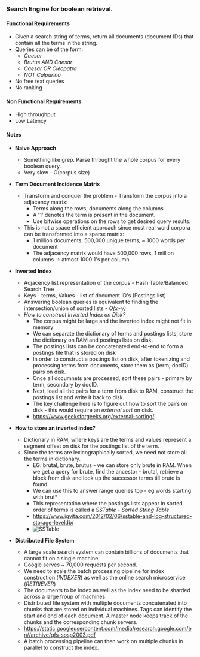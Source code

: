 ### Search Engine for boolean retrieval.

#### Functional Requirements
- Given a search string of terms, return all documents (document IDs) that contain all the terms in the string.
- Queries can be of the form:
  - *Caesar*
  - *Brutus AND Caesar*
  - *Caesar OR Cleopatra*
  - *NOT Calpurina*
- No free text queries
- No ranking

#### Non Functional Requirements
- High throughput
- Low Latency

#### Notes
- **Naive Approach**
  - Something like grep. Parse throught the whole corpus for every boolean query.
  - Very slow - O(corpus size)

- **Term Document Incidence Matrix**
  - Transform and conquer the problem - Transform the corpus into a adjacency matrix:
    - Terms along the rows, documents along the columns.
    - A '1' denotes the term is present in the document.
    - Use bitwise operations on the rows to get desired query results.
  - This is not a space efficient approach since most real word corpora can be transformed into a sparse matrix:
    - 1 million documents, 500,000 unique terms, ~ 1000 words per document
    - The adjacency matrix would have 500,000 rows, 1 million columns -> atmost 1000 1's per column

- **Inverted Index**
  - Adjacency list representation of the corpus - Hash Table/Balanced Search Tree
  - Keys - terms, Values - list of document ID's (Postings list)
  - Answering boolean queries is equivalent to finding the intersection/union of sorted lists - *O(x+y)*
  - *How to construct Inverted Index on Disk?*
    - The corpus might be large and the inverted index might not fit in memory
    - We can separate the dictionary of terms and postings lists, store the dictionary on RAM and postings lists on disk.
    - The postings lists can be concatenated end-to-end to form a postings file that is stored on disk
    - In order to construct a postings list on disk, after tokenizing and processing terms from documents, store them as (term, docID) pairs on disk.
    - Once all documnets are processed, sort these pairs - primary by term, secondary by docID.
    - Next, load all the pairs for a term from disk to RAM, construct the postings list and write it back to disk.
    - The key challenge here is to figure out how to sort the pairs on disk - this would require an *external sort* on disk. 
    - https://www.geeksforgeeks.org/external-sorting/

- **How to store an inverted index?**
  - Dictionary in RAM, where keys are the terms and values represent a segment offset on disk for the postings list of the term.
  - Since the terms are lexicographically sorted, we need not store all the terms in dictionary. 
    - EG: brutal, brute, brutus - we can store only brute in RAM. When we get a query for brute, find the ancestor - brutal, retrieve a block from disk and look up the successor terms till brute is found. 
    - We can use this to answer range queries too - eg words starting with brut*
    - This representation where the postings lists appear in sorted order of terms is called a *SSTable - Sorted String Table*
    - https://www.igvita.com/2012/02/06/sstable-and-log-structured-storage-leveldb/
    - ![SSTable](https://www.igvita.com/posts/12/xsstable.png.pagespeed.ic.IkMoqaKZX9.webp)

- **Distributed File System**
  - A large scale search system can contain billions of documents that cannot fit on a single machine.
  - Google serves ~ 70,000 requests per second.
  - We need to scale the batch processing pipeline for index construction (*INDEXER*) as well as the online search microservice (*RETRIEVER*)
  - The documents to be index as well as the index need to be sharded across a large froup of machines.
  - Distributed file system with multiple documents concatenated into chunks that are stored on individual machines. Tags can identify the start and end of each document. A master node keeps track of the chunks and the corresponding chunk servers.
  - https://static.googleusercontent.com/media/research.google.com/en//archive/gfs-sosp2003.pdf
  - A batch processing pipeline can then work on multiple chunks in parallel to construct the index.